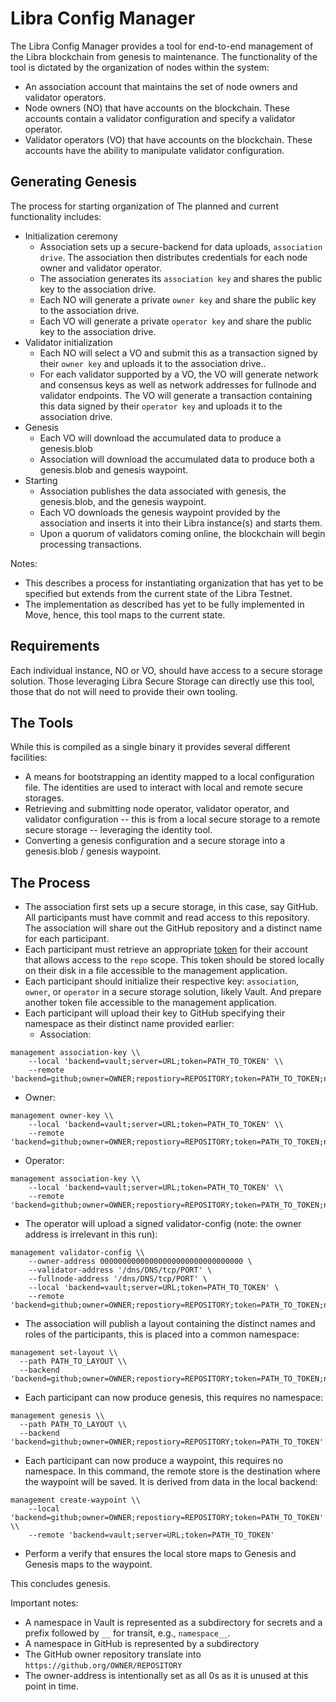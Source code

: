 # Libra Config Manager

The Libra Config Manager provides a tool for end-to-end management of the Libra
blockchain from genesis to maintenance. The functionality of the tool is
dictated by the organization of nodes within the system:

* An association account that maintains the set of node owners and validator
  operators.
* Node owners (NO) that have accounts on the blockchain. These accounts contain
  a validator configuration and specify a validator operator.
* Validator operators (VO) that have accounts on the blockchain. These
  accounts have the ability to manipulate validator configuration.

## Generating Genesis

The process for starting organization of The planned and current functionality includes:

* Initialization ceremony
  * Association sets up a secure-backend for data uploads, `association drive`.
    The association then distributes credentials for each node owner and
    validator operator.
  * The association generates its `association key` and shares the public key
    to the association drive.
  * Each NO will generate a private `owner key` and share the public key to the
    association drive.
  * Each VO will generate a private `operator key` and share the public key to
    the association drive.
* Validator initialization
  * Each NO will select a VO and submit this as a transaction signed by their
    `owner key` and uploads it to the association drive..
  * For each validator supported by a VO, the VO will generate network and
    consensus keys as well as network addresses for fullnode and validator
    endpoints. The VO will generate a transaction containing this data signed
    by their `operator key` and uploads it to the association drive.
* Genesis
  * Each VO will download the accumulated data to produce a genesis.blob
  * Association will download the accumulated data to produce both a
    genesis.blob and genesis waypoint.
* Starting
  * Association publishes the data associated with genesis, the genesis.blob,
    and the genesis waypoint.
  * Each VO downloads the genesis waypoint provided by the association and
    inserts it into their Libra instance(s) and starts them.
  * Upon a quorum of validators coming online, the blockchain will begin
    processing transactions.

Notes:
* This describes a process for instantiating organization that has yet to be
  specified but extends from the current state of the Libra Testnet.
* The implementation as described has yet to be fully implemented in Move,
  hence, this tool maps to the current state.

## Requirements

Each individual instance, NO or VO, should have access to a secure storage
solution. Those leveraging Libra Secure Storage can directly use this tool,
those that do not will need to provide their own tooling.

## The Tools

While this is compiled as a single binary it provides several different facilities:

* A means for bootstrapping an identity mapped to a local configuration file.
  The identities are used to interact with local and remote secure storages.
* Retrieving and submitting node operator, validator operator, and validator
  configuration -- this is from a local secure storage to a remote secure
  storage -- leveraging the identity tool.
* Converting a genesis configuration and a secure storage into a genesis.blob /
  genesis waypoint.

## The Process

* The association first sets up a secure storage, in this case, say GitHub. All
  participants must have commit and read access to this repository. The
  association will share out the GitHub repository and a distinct name for each
  participant.
* Each participant must retrieve an appropriate
  [token](https://github.com/settings/tokens) for their account that allows
  access to the `repo` scope. This token should be stored locally on their disk
  in a file accessible to the management application.
* Each participant should initialize their respective key: `association`,
  `owner`, or `operator` in a secure storage solution, likely Vault. And
  prepare another token file accessible to the management application.
* Each participant will upload their key to GitHub specifying their namespace
  as their distinct name provided earlier:
  * Association:
```
management association-key \\
    --local 'backend=vault;server=URL;token=PATH_TO_TOKEN' \\
    --remote 'backend=github;owner=OWNER;repostiory=REPOSITORY;token=PATH_TO_TOKEN;namespace=NAME'
```
  * Owner:
```
management owner-key \\
    --local 'backend=vault;server=URL;token=PATH_TO_TOKEN' \\
    --remote 'backend=github;owner=OWNER;repostiory=REPOSITORY;token=PATH_TO_TOKEN;namespace=NAME'
```
  * Operator:
```
management association-key \\
    --local 'backend=vault;server=URL;token=PATH_TO_TOKEN' \\
    --remote 'backend=github;owner=OWNER;repostiory=REPOSITORY;token=PATH_TO_TOKEN;namespace=NAME'
```
* The operator will upload a signed validator-config (note: the owner address
  is irrelevant in this run):
```
management validator-config \\
    --owner-address 00000000000000000000000000000000 \
    --validator-address '/dns/DNS/tcp/PORT' \
    --fullnode-address '/dns/DNS/tcp/PORT' \
    --local 'backend=vault;server=URL;token=PATH_TO_TOKEN' \
    --remote 'backend=github;owner=OWNER;repostiory=REPOSITORY;token=PATH_TO_TOKEN;namespace=NAME'
```
* The association will publish a layout containing the distinct names and roles
  of the participants, this is placed into a common namespace:
```
management set-layout \\
  --path PATH_TO_LAYOUT \\
  --backend 'backend=github;owner=OWNER;repostiory=REPOSITORY;token=PATH_TO_TOKEN;namespace=common'
```
* Each participant can now produce genesis, this requires no namespace:
```
management genesis \\
  --path PATH_TO_LAYOUT \\
  --backend 'backend=github;owner=OWNER;repostiory=REPOSITORY;token=PATH_TO_TOKEN'
```
* Each participant can now produce a waypoint, this requires no namespace.  In
  this command, the remote store is the destination where the waypoint will be
  saved. It is derived from data in the local backend:
```
management create-waypoint \\
    --local 'backend=github;owner=OWNER;repostiory=REPOSITORY;token=PATH_TO_TOKEN' \\
    --remote 'backend=vault;server=URL;token=PATH_TO_TOKEN'
```
* Perform a verify that ensures the local store maps to Genesis and Genesis maps
  to the waypoint.

This concludes genesis.

Important notes:

* A namespace in Vault is represented as a subdirectory for secrets and a
  prefix followed by `__` for transit, e.g., `namespace__`.
* A namespace in GitHub is represented by a subdirectory
* The GitHub owner repository translate into
  `https://github.org/OWNER/REPOSITORY`
* The owner-address is intentionally set as all 0s as it is unused at this
  point in time.
